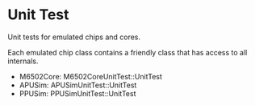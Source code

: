 # Unit Test

Unit tests for emulated chips and cores.

Each emulated chip class contains a friendly class that has access to all internals.

- M6502Core: M6502CoreUnitTest::UnitTest
- APUSim: APUSimUnitTest::UnitTest
- PPUSim: PPUSimUnitTest::UnitTest

